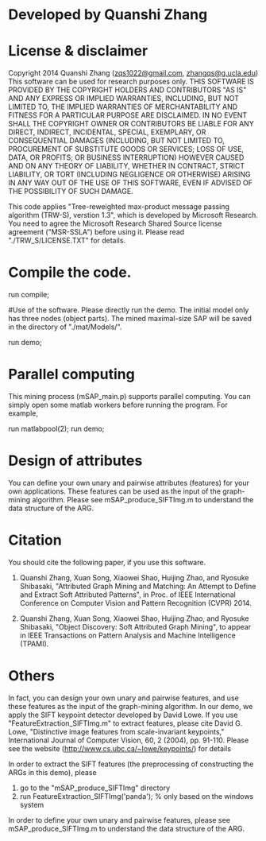 # Developed by Quanshi Zhang

# License & disclaimer

Copyright 2014 Quanshi Zhang (zqs1022@gmail.com, zhangqs@g.ucla.edu)
This software can be used for research purposes only. 
THIS SOFTWARE IS PROVIDED BY THE COPYRIGHT HOLDERS AND CONTRIBUTORS "AS IS" AND ANY EXPRESS OR IMPLIED WARRANTIES, INCLUDING, BUT NOT LIMITED TO, THE IMPLIED WARRANTIES OF MERCHANTABILITY AND FITNESS FOR A PARTICULAR PURPOSE ARE DISCLAIMED. IN NO EVENT SHALL THE COPYRIGHT OWNER OR CONTRIBUTORS BE LIABLE FOR ANY DIRECT, INDIRECT, INCIDENTAL, SPECIAL, EXEMPLARY, OR CONSEQUENTIAL DAMAGES (INCLUDING, BUT NOT LIMITED TO, PROCUREMENT OF SUBSTITUTE GOODS OR SERVICES; LOSS OF USE, DATA, OR PROFITS; OR BUSINESS INTERRUPTION) HOWEVER CAUSED AND ON ANY THEORY OF LIABILITY, WHETHER IN CONTRACT, STRICT LIABILITY, OR TORT (INCLUDING NEGLIGENCE OR OTHERWISE) ARISING IN ANY WAY OUT OF THE USE OF THIS SOFTWARE, EVEN IF ADVISED OF THE POSSIBILITY OF SUCH DAMAGE.

This code applies "Tree-reweighted max-product message passing algorithm (TRW-S), verstion 1.3", which is developed by Microsoft Research. You need to agree the Microsoft Research Shared Source license agreement ("MSR-SSLA") before using it. Please read "./TRW_S/LICENSE.TXT" for details.


# Compile the code.

run compile;

#Use of the software.
Please directly run the demo. The initial model only has three nodes (object parts). The mined maximal-size SAP will be saved in the directory of "./mat/Models/".

run demo;


# Parallel computing

This mining process (mSAP_main.p) supports parallel computing. You can simply open some matlab workers before running the program.
For example,

run matlabpool(2);
run demo;


# Design of attributes

You can define your own unary and pairwise attributes (features) for your own applications. These features can be used as the input of the graph-mining algorithm. Please see mSAP_produce_SIFTImg.m to understand the data structure of the ARG.


# Citation

You should cite the following paper, if you use this software.

1. Quanshi Zhang, Xuan Song, Xiaowei Shao, Huijing Zhao, and Ryosuke Shibasaki, "Attributed Graph Mining and Matching: An Attempt to Define and Extract Soft Attributed Patterns", in Proc. of IEEE International Conference on Computer Vision and Pattern Recognition (CVPR) 2014.

2. Quanshi Zhang, Xuan Song, Xiaowei Shao, Huijing Zhao, and Ryosuke Shibasaki, "Object Discovery: Soft Attributed Graph Mining", to appear in IEEE Transactions on Pattern Analysis and Machine Intelligence (TPAMI).


# Others

In fact, you can design your own unary and pairwise features, and use these features as the input of the graph-mining algorithm. In our demo, we apply the SIFT keypoint detector developed by David Lowe. If you use "FeatureExtraction_SIFTImg.m" to extract features, please cite David G. Lowe, "Distinctive image features from scale-invariant keypoints," International Journal of Computer Vision, 60, 2 (2004), pp. 91-110. Please see the website (http://www.cs.ubc.ca/~lowe/keypoints/) for details


In order to extract the SIFT features (the preprocessing of constructing the ARGs in this demo), please
1. go to the "mSAP_produce_SIFTImg" directory
2. run FeatureExtraction_SIFTImg('panda'); % only based on the windows system

In order to define your own unary and pairwise features, please see mSAP_produce_SIFTImg.m to understand the data structure of the ARG.
